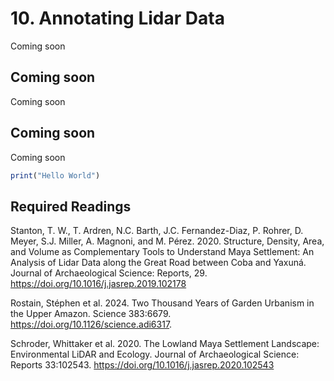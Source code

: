 # 10. Annotating Lidar Data

Coming soon

## Coming soon

Coming soon

## Coming soon

Coming soon

```R
print("Hello World")
```

## Required Readings

Stanton, T. W., T. Ardren, N.C. Barth, J.C. Fernandez-Diaz, P. Rohrer, D. Meyer, S.J. Miller, A.
Magnoni, and M. Pérez. 2020. Structure, Density, Area, and Volume as Complementary Tools to Understand Maya Settlement: An Analysis of Lidar Data along the Great Road between Coba and Yaxuná. Journal of Archaeological
Science: Reports, 29. <https://doi.org/10.1016/j.jasrep.2019.102178>

Rostain, Stéphen et al. 2024. Two Thousand Years of Garden Urbanism in the Upper Amazon. Science 383:6679. <https://doi.org/10.1126/science.adi6317>.

Schroder, Whittaker et al. 2020. The Lowland Maya Settlement Landscape: Environmental LiDAR and Ecology. Journal of Archaeological Science: Reports 33:102543. <https://doi.org/10.1016/j.jasrep.2020.102543>